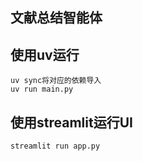 ## **文献总结智能体**

## **使用uv运行**
```
uv sync将对应的依赖导入
uv run main.py
```
## **使用streamlit运行UI**
```
streamlit run app.py
```